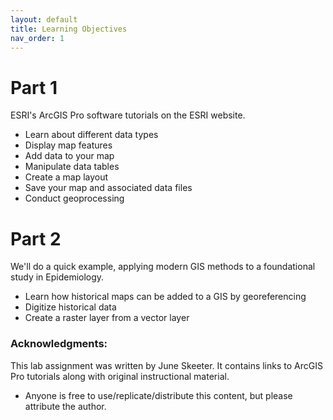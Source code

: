 ```yaml
---
layout: default
title: Learning Objectives
nav_order: 1
---
```


# Part 1
ESRI's ArcGIS Pro software tutorials on the ESRI website. 
* Learn about different data types 
* Display map features 
* Add data to your map 
* Manipulate data tables 
* Create a map layout 
* Save your map and associated data files 
* Conduct geoprocessing

# Part 2
We'll do a quick example, applying modern GIS methods to a foundational study in Epidemiology.
* Learn how historical maps can be added to a GIS by georeferencing
* Digitize historical data
* Create a raster layer from a vector layer

### Acknowledgments: 
This lab assignment was written by June Skeeter.  It contains links to ArcGIS Pro tutorials along with original instructional material.
* Anyone is free to use/replicate/distribute this content, but please attribute the author.